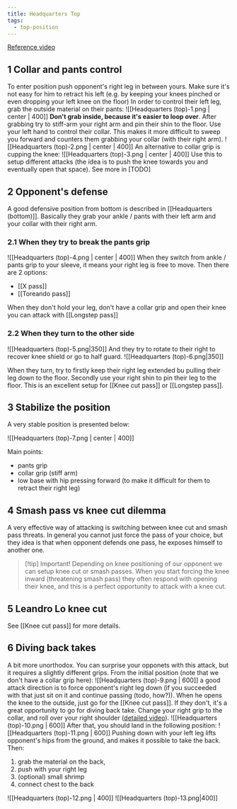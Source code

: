 ```yaml
---
title: Headquarters Top
tags:
  - top-position
---
```


[Reference video](https://www.youtube.com/watch?v=zz8To63Oj5U&ab_channel=JonThomasBJJ)


## 1 Collar and pants control
To enter position push opponent's right leg in between yours. Make sure it's not easy for him to retract his left (e.g. by keeping your knees pinched or even dropping your left knee on the floor) In order to control their left leg, grab the outside material on their pants:
![[Headquarters (top)-1.png | center | 400]]
**Don't grab inside, because it's easier to loop over**. After grabbing try to stiff-arm your right arm and pin their shin to the floor.
Use your left hand to control their collar. This makes it more difficult to sweep you forward and counters them grabbing your collar (with their right arm).
![[Headquarters (top)-2.png | center | 400]]
An alternative to collar grip is cupping the knee:
![[Headquarters (top)-3.png | center | 400]]
Use this to setup different attacks (the idea is to push the knee towards you and eventually open that space). See more in [TODO]

## 2 Opponent's defense
A good defensive position from bottom is described in [[Headquarters (bottom)]]. Basically they grab your ankle / pants with their left arm and your collar with their right arm.

### 2.1 When they try to break the pants grip
![[Headquarters (top)-4.png | center | 400]]
When they switch from ankle / pants grip to your sleeve, it means your right leg is free to move. Then there are 2 options:
- [[X pass]]
- [[Toreando pass]] 

When they don't hold your leg, don't have a collar grip and open their knee you can attack with [[Longstep pass]]

### 2.2 When they turn to the other side


![[Headquarters (top)-5.png|350]] 
And they try to rotate to their right to recover knee shield or go to half guard. 
![[Headquarters (top)-6.png|350]]

When they turn, try to firstly keep their right leg extended bu pulling their leg down to the floor. Secondly use your right shin to pin their leg to the floor. This is an excellent setup for [[Knee cut pass]] or [[Longstep pass]].


## 3 Stabilize the position
A very stable position is presented below: 

![[Headquarters (top)-7.png | center | 400]]

Main points:
- pants grip
- collar grip (stiff arm)
- low base with hip pressing forward (to make it difficult for them to retract their right leg)

## 4 Smash pass vs knee cut dilemma

A very effective way of attacking is switching between knee cut and smash pass threats. In general you cannot just force the pass of your choice, but they idea is that when opponent defends one pass, he exposes himself to another one. 

> [!tip] Important!
> Depending on knee positioning of our opponent we can setup knee cut or smash passes. When you start forcing the knee inward (threatening smash pass) they often respond with opening their knee, and this is a perfect opportunity to attack with a knee cut.  

## 5 Leandro Lo knee cut
See [[Knee cut pass]] for more details.

## 6 Diving back takes
A bit more unorthodox. You can surprise your opponets with this attack, but it requires a slightly different grips. From the initial position (note that we don't have a collar grip here):
![[Headquarters (top)-9.png | 600]]
a good attack direction is to force opponent's right leg down (if you succeeded with that just sit on it and continue passing (todo, how?)). When he opens the knee to the outside, just go for the [[Knee cut pass]]. If they don't, it's a great opportunity to go for diving back take.
Change your right grip to the collar, and roll over your right shoulder ([detailed video](https://youtu.be/zz8To63Oj5U?t=801)).
![[Headquarters (top)-10.png | 600]]
After that, you should land in the following position:
![[Headquarters (top)-11.png | 600]]
Pushing down with your left leg lifts opponent's hips from the ground, and makes it possible to take the back. Then:
1. grab the material on the back,
2. push with your right leg
3. (optional) small shrimp
4. connect chest to the back

![[Headquarters (top)-12.png | 400]] 
![[Headquarters (top)-13.png|400]]